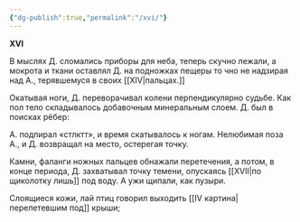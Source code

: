 ```yaml
---
{"dg-publish":true,"permalink":"/xvi/"}
---
```


**XVI**

В мыслях Д. сломались приборы для неба,
теперь скучно лежали, а
мокрота и ткани оставлял Д. на подножках пещеры то
чно не надзирая над А., терявшемуся в своих [[XIV\|пальцах.]]

Окатывая ноги,
Д. переворачивал колени перпендикулярно судьбе.
Как пол тело складывалось добавочным минеральным слоем.
Д. был в поисках рёбер:

А. подпирал «стлктт», и
время скатывалось к ногам.
Нелюбимая поза А., и Д. возвращал на место,
остерегая точку.

Камни, фаланги ножных пальцев обнажали перетечения,
а потом, в конце периода,
Д. захватывал точку темени, опускаясь [[XVII\|по щиколотку лишь]] под воду.
А ужи щипали, как пузыри.

Слоящиеся кожи, лай птиц говорил выходить [[IV картина\|перелетевшим под]] крыши;